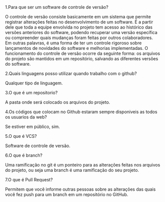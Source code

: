 1.Para que ser um software de controle de versão?

O controle de versão consiste basicamente em um sistema que permite registrar alterações feitas no desenvolvimento de um software.
É a partir dele que toda a equipe envolvida no projeto tem acesso ao histórico das versões anteriores do software, podendo 
recuperar uma versão específica ou compreender quais mudanças foram feitas por outros colaboradores.
Em outras palavras, é uma forma de ter um controle rigoroso sobre lançamentos de novidades do software e melhorias implementadas.
O funcionamento do controle de versão ocorre da seguinte forma: os arquivos do projeto são mantidos em um repositório, salvando
as diferentes versões do software.

2.Quais linguagens posso utilizar quando trabalho com o github?

Qualquer tipo de linguagem.

3.O que é um  repositorio?

A pasta onde será colocado os arquivos do projeto.

4.Os códigos que colocam no Github estaram sempre disponiveis as todos os usuarios da web?

Se estiver em público, sim.   

5.O que é VCS?

Software de controle de versão.

6.O que é branch?

Uma ramificação no git é um ponteiro para as alterações feitas nos
arquivos do projeto, ou seja uma branch é uma ramificação do seu projeto.

7.O que é Pull Request?

Permitem que você informe outras pessoas sobre as
alterações das quais você fez push para um branch em um repositório no GitHub.



